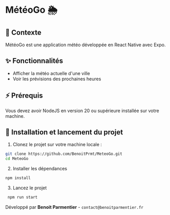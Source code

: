 # MétéoGo 🌦️

## 📱 Contexte
MétéoGo est une application météo développée en React Native avec Expo.

## ✨ Fonctionnalités
- Afficher la météo actuelle d'une ville
- Voir les prévisions des prochaines heures

## ⚡️️ Prérequis
Vous devez avoir NodeJS en version 20 ou supérieure installée sur votre machine.

## 🚀 Installation et lancement du projet

1. Clonez le projet sur votre machine locale :
```bash
git clone https://github.com/BenoitPrmt/MeteoGo.git
cd MeteoGo
```

2. Installer les dépendances

```bash
npm install
```

3. Lancez le projet

```bash
 npm run start
```

Développé par **Benoit Parmentier** - `contact@benoitparmentier.fr`
